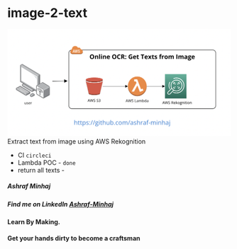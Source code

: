 # image-2-text
![diagram](docs/online-ocr-diagram.png)
 Extract text from image using AWS Rekognition

* CI `circleci`
* Lambda POC - `done`
* return all texts -


##### Ashraf Minhaj
##### Find me on LinkedIn [Ashraf-Minhaj](https://www.linkedin.com/in/ashraf-minhaj/)

#### Learn By Making.
#### Get your hands dirty to become a craftsman